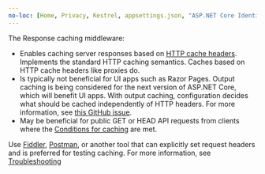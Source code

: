 ```yaml
---
no-loc: [Home, Privacy, Kestrel, appsettings.json, "ASP.NET Core Identity", cookie, Cookie, Blazor, "Blazor Server", "Blazor WebAssembly", "Identity", "Let's Encrypt", Razor, SignalR]
---
```

The Response caching middleware:

* Enables caching server responses based on [HTTP cache headers](https://developer.mozilla.org/docs/Web/HTTP/Headers/Cache-Control). Implements the standard HTTP caching semantics. Caches based on HTTP cache headers like proxies do.
* Is typically not beneficial for UI apps such as Razor Pages. Output caching is being considered for the next version of ASP.NET Core, which will benefit UI apps. With output caching, configuration decides what should be cached independently of HTTP headers. For more information, see [this GitHub issue](https://github.com/dotnet/aspnetcore/issues/27387).
* May be beneficial for public GET or HEAD API requests from clients where the [Conditions for caching](xref:performance/caching/middleware#cfc) are met.

Use [Fiddler](https://www.telerik.com/fiddler), [Postman](https://www.getpostman.com/), or another tool that can explicitly set request headers and is preferred for testing caching. For more information, see [Troubleshooting](xref:performance/caching/middleware#troubleshooting)